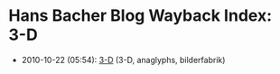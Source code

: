 # Hans Bacher Blog Wayback Index: 3-D

* 2010-10-22 (05:54): [3-D](https://web.archive.org/web/https://one1more2time3.wordpress.com/2010/10/22/3-d/) (3-D, anaglyphs, bilderfabrik)